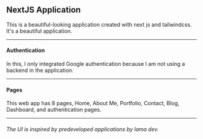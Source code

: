 ## NextJS Application
This is a beautiful-looking application created with next js and tailwindcss. It's a beautiful application.

---

#### Authentication
In this, I only integrated  Google authentication because I am not using a backend in the application.


---
#### Pages
This web app has 8 pages, Home, About Me, Portfolio, Contact, Blog, Dashboard, and authentication pages. 

---

###### The UI is inspired by predeveloped applications by lama dev.
